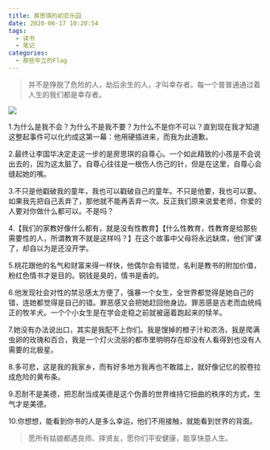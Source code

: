 ```yaml
---
title: 房思琪的初恋乐园
date: 2020-06-17 10:20:54
tags:
  - 读书
  - 笔记
categories:
  - 那些年立的Flag
---
```


> 并不是挣脱了危险的人，劫后余生的人，才叫幸存者。每一个普普通通过着人生的我们都是幸存者。

[![](https://cdn.jsdelivr.net/gh/uncmd/MyResource/Hexo/images/books/fsq-face.jpg)](https://uncmd.github.io/books/fsq-share/)

<!-- more -->

1.为什么是我不会？为什么不是我不要？为什么不是你不可以？直到现在我才知道这整起事件可以化约成这第一幕：他用硬插进来，而我为此道歉。

2.最终让李国华决定走这一步的是房思琪的自尊心。一个如此精致的小孩是不会说出去的，因为这太脏了。自尊心往往是一根伤人伤己的针，但是在这里，自尊心会缝起她的嘴。

3.不只是他戳破我的童年，我也可以戳破自己的童年。不只是他要，我也可以要。如果我先把自己丢弃了，那他就不能再丢弃一次。反正我们原来说爱老师，你爱的人要对你做什么都可以。不是吗？

4.【我们的家教好像什么都有，就是没有性教育】【什么性教育，性教育是给那些需要性的人，所谓教育不就是这样吗？】在这个故事中父母将永远缺席，他们旷课了，却自以为是还没开学。

5.桃花跟他的名气和财富来得一样快，他偶尔会有错觉，名利是教书的附加价值，粉红色情书才是目的。铜钱是臭的，情书是香的。

6.他发现社会对性的禁忌感太方便了，强暴一个女生，全世界都觉得是她自己的错，连她都觉得是自己的错。罪恶感又会把她赶回他身边。罪恶感是古老而血统纯正的牧羊犬。一个个小女生是在学会走稳之前就被逼着跑起来的犊羊。

7.她没有办法说出口，其实是我配不上你们。我是馊掉的橙子汁和浓汤，我是爬满虫卵的玫瑰和百合，我是一个灯火流丽的都市里明明存在却没有人看得到也没有人需要的北极星。

8.多可悲，这是我的我家乡，而有好多地方我再也不敢踏上，就好像记忆的胶卷拉成危险的黄布条。

9.忍耐不是美德，把忍耐当成美德是这个伪善的世界维持它扭曲的秩序的方式，生气才是美德。

10.你想想，能看到你书的人是多么幸运，他们不用接触，就能看到世界的背面。

> 愿所有姑娘都遇良师、择贤友，愿你们平安健康，能享快意人生。